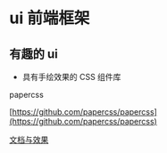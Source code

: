 # ui 前端框架

## 有趣的 ui

- 具有手绘效果的 CSS 组件库

papercss

[https://github.com/papercss/papercss](https://github.com/papercss/papercss)


[文档与效果](https://www.getpapercss.com/docs/)

